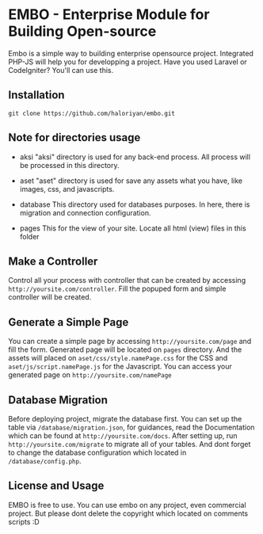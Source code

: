 # EMBO - Enterprise Module for Building Open-source
Embo is a simple way to building enterprise opensource project. Integrated PHP-JS will help you for developping a project. Have you used Laravel or CodeIgniter? You'll can use this.

## Installation
```
git clone https://github.com/haloriyan/embo.git
```

## Note for directories usage
* aksi
"aksi" directory is used for any back-end process. All process will be processed in this directory.

* aset
"aset" directory is used for save any assets what you have, like images, css, and javascripts.

* database
This directory used for databases purposes. In here, there is migration and connection configuration.

* pages
This for the view of your site. Locate all html (view) files in this folder

## Make a Controller
Control all your process with controller that can be created by accessing `http://yoursite.com/controller`. Fill the popuped form and simple controller will be created.

## Generate a Simple Page
You can create a simple page by accessing `http://yoursite.com/page` and fill the form. Generated page will be located on `pages` directory. And the assets will placed on `aset/css/style.namePage.css` for the CSS and `aset/js/script.namePage.js` for the Javascript. You can access your generated page on `http://yoursite.com/namePage`

## Database Migration
Before deploying project, migrate the database first. You can set up the table via `/database/migration.json`, for guidances, read the Documentation which can be found at `http://yoursite.com/docs`. After setting up, run `http://yoursite.com/migrate` to migrate all of your tables. And dont forget to change the database configuration which located in `/database/config.php`.

## License and Usage
EMBO is free to use. You can use embo on any project, even commercial project. But please dont delete the copyright which located on comments scripts :D